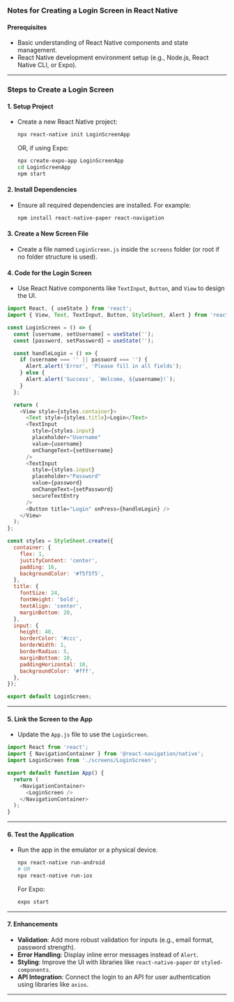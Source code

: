 ### Notes for Creating a Login Screen in React Native

#### Prerequisites
- Basic understanding of React Native components and state management.
- React Native development environment setup (e.g., Node.js, React Native CLI, or Expo).

---

### Steps to Create a Login Screen

#### 1. **Setup Project**
- Create a new React Native project:
  ```bash
  npx react-native init LoginScreenApp
  ```
  OR, if using Expo:
  ```bash
  npx create-expo-app LoginScreenApp
  cd LoginScreenApp
  npm start
  ```

#### 2. **Install Dependencies**
- Ensure all required dependencies are installed. For example:
  ```bash
  npm install react-native-paper react-navigation
  ```

#### 3. **Create a New Screen File**
- Create a file named `LoginScreen.js` inside the `screens` folder (or root if no folder structure is used).

#### 4. **Code for the Login Screen**
- Use React Native components like `TextInput`, `Button`, and `View` to design the UI.

```javascript
import React, { useState } from 'react';
import { View, Text, TextInput, Button, StyleSheet, Alert } from 'react-native';

const LoginScreen = () => {
  const [username, setUsername] = useState('');
  const [password, setPassword] = useState('');

  const handleLogin = () => {
    if (username === '' || password === '') {
      Alert.alert('Error', 'Please fill in all fields');
    } else {
      Alert.alert('Success', `Welcome, ${username}!`);
    }
  };

  return (
    <View style={styles.container}>
      <Text style={styles.title}>Login</Text>
      <TextInput
        style={styles.input}
        placeholder="Username"
        value={username}
        onChangeText={setUsername}
      />
      <TextInput
        style={styles.input}
        placeholder="Password"
        value={password}
        onChangeText={setPassword}
        secureTextEntry
      />
      <Button title="Login" onPress={handleLogin} />
    </View>
  );
};

const styles = StyleSheet.create({
  container: {
    flex: 1,
    justifyContent: 'center',
    padding: 16,
    backgroundColor: '#f5f5f5',
  },
  title: {
    fontSize: 24,
    fontWeight: 'bold',
    textAlign: 'center',
    marginBottom: 20,
  },
  input: {
    height: 40,
    borderColor: '#ccc',
    borderWidth: 1,
    borderRadius: 5,
    marginBottom: 10,
    paddingHorizontal: 10,
    backgroundColor: '#fff',
  },
});

export default LoginScreen;
```

---

#### 5. **Link the Screen to the App**
- Update the `App.js` file to use the `LoginScreen`.

```javascript
import React from 'react';
import { NavigationContainer } from '@react-navigation/native';
import LoginScreen from './screens/LoginScreen';

export default function App() {
  return (
    <NavigationContainer>
      <LoginScreen />
    </NavigationContainer>
  );
}
```

---

#### 6. **Test the Application**
- Run the app in the emulator or a physical device.
  ```bash
  npx react-native run-android
  # OR
  npx react-native run-ios
  ```
  For Expo:
  ```bash
  expo start
  ```

---

#### 7. **Enhancements**
- **Validation**: Add more robust validation for inputs (e.g., email format, password strength).
- **Error Handling**: Display inline error messages instead of `Alert`.
- **Styling**: Improve the UI with libraries like `react-native-paper` or `styled-components`.
- **API Integration**: Connect the login to an API for user authentication using libraries like `axios`.

---

